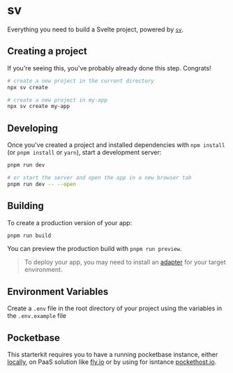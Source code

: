 # sv

Everything you need to build a Svelte project, powered by [`sv`](https://github.com/sveltejs/cli).

## Creating a project

If you're seeing this, you've probably already done this step. Congrats!

```bash
# create a new project in the current directory
npx sv create

# create a new project in my-app
npx sv create my-app
```

## Developing

Once you've created a project and installed dependencies with `npm install` (or `pnpm install` or `yarn`), start a development server:

```bash
pnpm run dev

# or start the server and open the app in a new browser tab
pnpm run dev -- --open
```

## Building

To create a production version of your app:

```bash
pnpm run build
```

You can preview the production build with `pnpm run preview`.

> To deploy your app, you may need to install an [adapter](https://svelte.dev/docs/kit/adapters) for your target environment.

## Environment Variables

Create a `.env` file in the root directory of your project using the variables in the `.env.example` file


## Pocketbase
This starterkit requires you to have a running pocketbase instance, either [locally](https://pocketbase.io/docs/), on PaaS solution like [fly.io](https://github.com/pocketbase/pocketbase/discussions/537) or by using for isntance [pockethost.io](https://pockethost.io/).